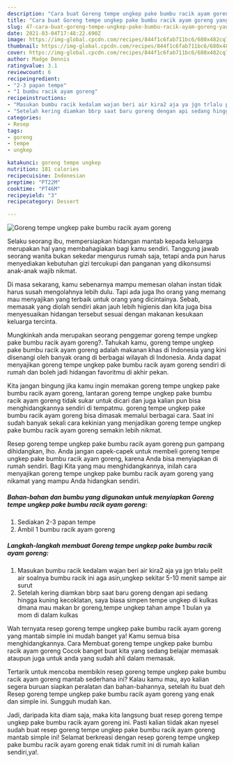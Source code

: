 ```yaml
---
description: "Cara buat Goreng tempe ungkep pake bumbu racik ayam goreng yang enak Untuk Jualan"
title: "Cara buat Goreng tempe ungkep pake bumbu racik ayam goreng yang enak Untuk Jualan"
slug: 47-cara-buat-goreng-tempe-ungkep-pake-bumbu-racik-ayam-goreng-yang-enak-untuk-jualan
date: 2021-03-04T17:48:22.690Z
image: https://img-global.cpcdn.com/recipes/844f1c6fab711bc6/680x482cq70/goreng-tempe-ungkep-pake-bumbu-racik-ayam-goreng-foto-resep-utama.jpg
thumbnail: https://img-global.cpcdn.com/recipes/844f1c6fab711bc6/680x482cq70/goreng-tempe-ungkep-pake-bumbu-racik-ayam-goreng-foto-resep-utama.jpg
cover: https://img-global.cpcdn.com/recipes/844f1c6fab711bc6/680x482cq70/goreng-tempe-ungkep-pake-bumbu-racik-ayam-goreng-foto-resep-utama.jpg
author: Madge Dennis
ratingvalue: 3.1
reviewcount: 6
recipeingredient:
- "2-3 papan tempe"
- "1 bumbu racik ayam goreng"
recipeinstructions:
- "Masukan bumbu racik kedalam wajan beri air kira2 aja ya jgn trlalu pelit air soalnya bumbu racik ini aga asin,ungkep sekitar 5-10 menit sampe air surut"
- "Setelah kering diamkan bbrp saat baru goreng dengan api sedang hingga kuning kecoklatan, saya biasa simpen tempe ungkep di kulkas dmana mau makan br goreng,tempe ungkep tahan ampe 1 bulan ya mom di dalam kulkas"
categories:
- Resep
tags:
- goreng
- tempe
- ungkep

katakunci: goreng tempe ungkep 
nutrition: 181 calories
recipecuisine: Indonesian
preptime: "PT22M"
cooktime: "PT46M"
recipeyield: "3"
recipecategory: Dessert

---
```



![Goreng tempe ungkep pake bumbu racik ayam goreng](https://img-global.cpcdn.com/recipes/844f1c6fab711bc6/680x482cq70/goreng-tempe-ungkep-pake-bumbu-racik-ayam-goreng-foto-resep-utama.jpg)

Selaku seorang ibu, mempersiapkan hidangan mantab kepada keluarga merupakan hal yang membahagiakan bagi kamu sendiri. Tanggung jawab seorang  wanita bukan sekedar mengurus rumah saja, tetapi anda pun harus menyediakan kebutuhan gizi tercukupi dan panganan yang dikonsumsi anak-anak wajib nikmat.

Di masa  sekarang, kamu sebenarnya mampu memesan olahan instan tidak harus susah mengolahnya lebih dulu. Tapi ada juga lho orang yang memang mau menyajikan yang terbaik untuk orang yang dicintainya. Sebab, memasak yang diolah sendiri akan jauh lebih higienis dan kita juga bisa menyesuaikan hidangan tersebut sesuai dengan makanan kesukaan keluarga tercinta. 



Mungkinkah anda merupakan seorang penggemar goreng tempe ungkep pake bumbu racik ayam goreng?. Tahukah kamu, goreng tempe ungkep pake bumbu racik ayam goreng adalah makanan khas di Indonesia yang kini disenangi oleh banyak orang di berbagai wilayah di Indonesia. Anda dapat menyajikan goreng tempe ungkep pake bumbu racik ayam goreng sendiri di rumah dan boleh jadi hidangan favoritmu di akhir pekan.

Kita jangan bingung jika kamu ingin memakan goreng tempe ungkep pake bumbu racik ayam goreng, lantaran goreng tempe ungkep pake bumbu racik ayam goreng tidak sukar untuk dicari dan juga kalian pun bisa menghidangkannya sendiri di tempatmu. goreng tempe ungkep pake bumbu racik ayam goreng bisa dimasak memalui berbagai cara. Saat ini sudah banyak sekali cara kekinian yang menjadikan goreng tempe ungkep pake bumbu racik ayam goreng semakin lebih nikmat.

Resep goreng tempe ungkep pake bumbu racik ayam goreng pun gampang dihidangkan, lho. Anda jangan capek-capek untuk membeli goreng tempe ungkep pake bumbu racik ayam goreng, karena Anda bisa menyiapkan di rumah sendiri. Bagi Kita yang mau menghidangkannya, inilah cara menyajikan goreng tempe ungkep pake bumbu racik ayam goreng yang nikamat yang mampu Anda hidangkan sendiri.

<!--inarticleads1-->

##### Bahan-bahan dan bumbu yang digunakan untuk menyiapkan Goreng tempe ungkep pake bumbu racik ayam goreng:

1. Sediakan 2-3 papan tempe
1. Ambil 1 bumbu racik ayam goreng




<!--inarticleads2-->

##### Langkah-langkah membuat Goreng tempe ungkep pake bumbu racik ayam goreng:

1. Masukan bumbu racik kedalam wajan beri air kira2 aja ya jgn trlalu pelit air soalnya bumbu racik ini aga asin,ungkep sekitar 5-10 menit sampe air surut
1. Setelah kering diamkan bbrp saat baru goreng dengan api sedang hingga kuning kecoklatan, saya biasa simpen tempe ungkep di kulkas dmana mau makan br goreng,tempe ungkep tahan ampe 1 bulan ya mom di dalam kulkas




Wah ternyata resep goreng tempe ungkep pake bumbu racik ayam goreng yang mantab simple ini mudah banget ya! Kamu semua bisa menghidangkannya. Cara Membuat goreng tempe ungkep pake bumbu racik ayam goreng Cocok banget buat kita yang sedang belajar memasak ataupun juga untuk anda yang sudah ahli dalam memasak.

Tertarik untuk mencoba membikin resep goreng tempe ungkep pake bumbu racik ayam goreng mantab sederhana ini? Kalau kamu mau, ayo kalian segera buruan siapkan peralatan dan bahan-bahannya, setelah itu buat deh Resep goreng tempe ungkep pake bumbu racik ayam goreng yang enak dan simple ini. Sungguh mudah kan. 

Jadi, daripada kita diam saja, maka kita langsung buat resep goreng tempe ungkep pake bumbu racik ayam goreng ini. Pasti kalian tiidak akan nyesel sudah buat resep goreng tempe ungkep pake bumbu racik ayam goreng mantab simple ini! Selamat berkreasi dengan resep goreng tempe ungkep pake bumbu racik ayam goreng enak tidak rumit ini di rumah kalian sendiri,ya!.

